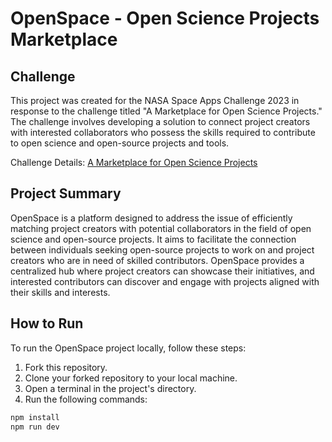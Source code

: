 # OpenSpace - Open Science Projects Marketplace

## Challenge
This project was created for the NASA Space Apps Challenge 2023 in response to the challenge titled "A Marketplace for Open Science Projects." The challenge involves developing a solution to connect project creators with interested collaborators who possess the skills required to contribute to open science and open-source projects and tools.

Challenge Details: [A Marketplace for Open Science Projects](https://www.spaceappschallenge.org/2023/challenges/a-marketplace-for-open-science-projects/)

## Project Summary
OpenSpace is a platform designed to address the issue of efficiently matching project creators with potential collaborators in the field of open science and open-source projects. It aims to facilitate the connection between individuals seeking open-source projects to work on and project creators who are in need of skilled contributors. OpenSpace provides a centralized hub where project creators can showcase their initiatives, and interested contributors can discover and engage with projects aligned with their skills and interests.

## How to Run
To run the OpenSpace project locally, follow these steps:

1. Fork this repository.
2. Clone your forked repository to your local machine.
3. Open a terminal in the project's directory.
4. Run the following commands:

```bash
npm install
npm run dev
```
